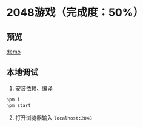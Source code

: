 # 2048游戏（完成度：50%）

## 预览

[demo](https://shhdgit.github.io/2018-contest/dist)

## 本地调试

1. 安装依赖、编译

```sh
npm i
npm start
```

2. 打开浏览器输入 `localhost:2048`
